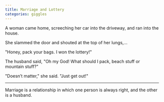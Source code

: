 ```yaml
---
title: Marriage and Lottery
categories: giggles
---
```

A woman came home, screeching her car into the driveway, and ran into the house.

She slammed the door and shouted at the top of her lungs,...

"Honey, pack your bags. I won the lottery!"

The husband said, "Oh my God! What should I pack, beach stuff or mountain stuff?"

"Doesn’t matter," she said. "Just get out!"

---

Marriage is a relationship in which one person is always right, and the other is a husband.